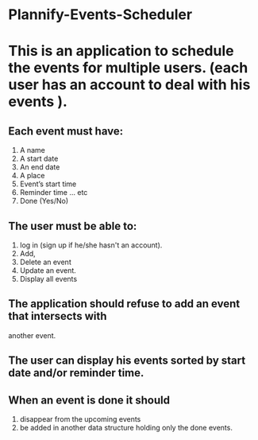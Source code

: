 # Plannify-Events-Scheduler
# This is an application to schedule the events for multiple users. (each user has an account to deal with his events ).
## Each event must have:
1. A name
2. A start date
3. An end date
4. A place
5. Event’s start time
6. Reminder time … etc
7. Done (Yes/No)
## The user must be able to:
1. log in (sign up if he/she hasn't an account).
2. Add,
3. Delete an event
4. Update an event.
5. Display all events
## The application should refuse to add an event that intersects with
another event.
## The user can display his events sorted by start date and/or reminder time.
## When an event is done it should
1. disappear from the upcoming events
2. be added in another data structure holding only the done events.
